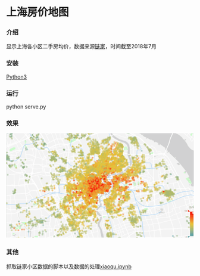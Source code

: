 # 上海房价地图

### 介绍
显示上海各小区二手房均价，数据来源[链家](https://sh.lianjia.com/xiaoqu/)，时间截至2018年7月

### 安装
[Python3](http://www.runoob.com/python/python-install.html)

### 运行
python serve.py

### 效果
<img src="animation.gif">

### 其他
抓取链家小区数据的脚本以及数据的处理[xiaoqu.ipynb](xiaoqu.ipynb)



